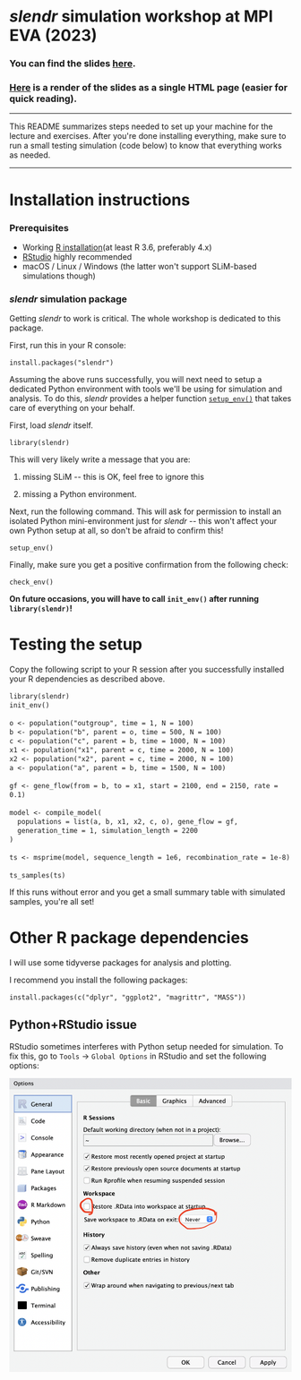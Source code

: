 # _slendr_ simulation workshop at MPI EVA (2023)

### You can find the slides [here]().

### [Here]() is a render of the slides as a single HTML page (easier for quick reading).

------------------------------------------------------------------------

This README summarizes steps needed to set up your machine for the lecture and exercises. After you're done installing everything, make sure to run a small testing simulation (code below) to know that everything works as needed.

------------------------------------------------------------------------

# Installation instructions

### Prerequisites

-   Working [R installation](https://cloud.r-project.org)(at least R 3.6, preferably 4.x)
-   [RStudio](https://www.rstudio.com/products/rstudio/download/) highly recommended
-   macOS / Linux / Windows (the latter won't support SLiM-based simulations though)

### *slendr* simulation package

Getting *slendr* to work is critical. The whole workshop is dedicated to this package.

First, run this in your R console:

    install.packages("slendr")

Assuming the above runs successfully, you will next need to setup a dedicated Python environment with tools we'll be using for simulation and analysis. To do this, *slendr* provides a helper function [`setup_env()`](https://www.slendr.net/reference/setup_env.html) that takes care of everything on your behalf.

First, load *slendr* itself.

    library(slendr)

This will very likely write a message that you are:

1.  missing SLiM -- this is OK, feel free to ignore this

2.  missing a Python environment.

Next, run the following command. This will ask for permission to install an isolated Python mini-environment just for *slendr* -- this won't affect your own Python setup at all, so don't be afraid to confirm this!

    setup_env()

Finally, make sure you get a positive confirmation from the following check:

    check_env()
    
**On future occasions, you will have to call `init_env()` after running `library(slendr)`!**

# Testing the setup

Copy the following script to your R session after you successfully installed your R dependencies as described above.

    library(slendr)
    init_env()

    o <- population("outgroup", time = 1, N = 100)
    b <- population("b", parent = o, time = 500, N = 100)
    c <- population("c", parent = b, time = 1000, N = 100)
    x1 <- population("x1", parent = c, time = 2000, N = 100)
    x2 <- population("x2", parent = c, time = 2000, N = 100)
    a <- population("a", parent = b, time = 1500, N = 100)

    gf <- gene_flow(from = b, to = x1, start = 2100, end = 2150, rate = 0.1)

    model <- compile_model(
      populations = list(a, b, x1, x2, c, o), gene_flow = gf,
      generation_time = 1, simulation_length = 2200
    )

    ts <- msprime(model, sequence_length = 1e6, recombination_rate = 1e-8)

    ts_samples(ts)

If this runs without error and you get a small summary table with simulated samples, you're all set!


# Other R package dependencies

I will use some tidyverse packages for analysis and plotting.

I recommend you install the following packages:

    install.packages(c("dplyr", "ggplot2", "magrittr", "MASS"))
    

## Python+RStudio issue

RStudio sometimes interferes with Python setup needed for simulation. To fix this, go to `Tools` -\> `Global Options` in RStudio and set the following options:

![](images/rstudio_setting.png)
